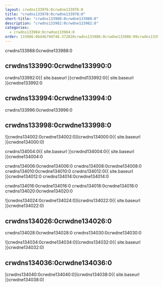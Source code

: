 ```yaml
---
layout: crwdns133976:0crwdne133976:0
title: "crwdns133978:0crwdne133978:0"
short-title: "crwdns133980:0crwdne133980:0"
description: "crwdns133982:0crwdne133982:0"
categories:
  - crwdns133984:0crwdne133984:0
order: 133986:0bd4b79df48.372820crwdns133986:0crwdne133986:09crwdns133986:0crwdne133986:0
---
```

crwdns133988:0crwdne133988:0

## crwdns133990:0crwdne133990:0

crwdns133992:0{{ site.baseurl }}crwdnd133992:0{{ site.baseurl }}crwdne133992:0

## crwdns133994:0crwdne133994:0

crwdns133996:0crwdne133996:0

## crwdns133998:0crwdne133998:0

![crwdns134002:0crwdne134002:0](crwdns134000:0{{ site.baseurl }}crwdne134000:0)

crwdns134004:0{{ site.baseurl }}crwdnd134004:0{{ site.baseurl }}crwdne134004:0

crwdns134006:0crwdne134006:0 crwdns134008:0crwdne134008:0 crwdns134010:0crwdne134010:0 crwdns134012:0{{ site.baseurl }}crwdne134012:0 crwdns134014:0crwdne134014:0

crwdns134016:0crwdne134016:0 crwdns134018:0crwdne134018:0 crwdns134020:0crwdne134020:0

![crwdns134024:0crwdne134024:0](crwdns134022:0{{ site.baseurl }}crwdne134022:0)

## crwdns134026:0crwdne134026:0

crwdns134028:0crwdne134028:0 crwdns134030:0crwdne134030:0

![crwdns134034:0crwdne134034:0](crwdns134032:0{{ site.baseurl }}crwdne134032:0)

## crwdns134036:0crwdne134036:0

[crwdns134040:0crwdne134040:0](crwdns134038:0{{ site.baseurl }}crwdne134038:0)